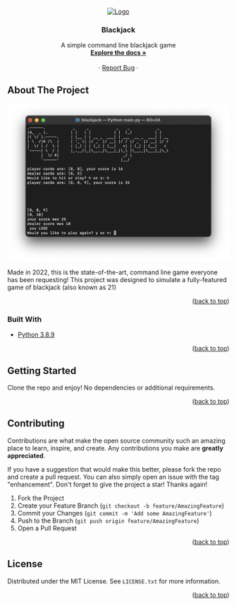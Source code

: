 <div id="top"></div>

<!-- PROJECT SHIELDS -->
<!--
*** I'm using markdown "reference style" links for readability.
*** Reference links are enclosed in brackets [ ] instead of parentheses ( ).
*** See the bottom of this document for the declaration of the reference variables
*** for contributors-url, forks-url, etc. This is an optional, concise syntax you may use.
*** https://www.markdownguide.org/basic-syntax/#reference-style-links
-->


<!-- PROJECT LOGO -->
<br />
<div align="center">
  <a href="simple command-line blackjack game">
    <img src="https://jpgamesltd.co.uk/image/cache/catalog/PlanetsPlayingCards-VANDA-Earth2-1040x635.jpg" alt="Logo" width="80" height="80">
  </a>

<h3 align="center">Blackjack</h3>

  <p align="center">
    A simple command line blackjack game
    <br />
    <a href="https://github.com/Seth-Scott/blackjack"><strong>Explore the docs »</strong></a>
    <br />
    <br />
    ·
    <a href="https://github.com/Seth-Scott/blackjack/issues">Report Bug</a>
    ·

  </p>
</div>







<!-- ABOUT THE PROJECT -->
## About The Project

[![Product Name Screen Shot][product-screenshot]](https://example.com)

Made in 2022, this is the state-of-the-art, command line game everyone has been requesting! This project was designed to simulate a fully-featured game of blackjack (also known as 21)

<p align="right">(<a href="#top">back to top</a>)</p>



### Built With

* [Python 3.8.9](https://www.python.org/downloads/release/python-389/)


<p align="right">(<a href="#top">back to top</a>)</p>



<!-- GETTING STARTED -->
## Getting Started

Clone the repo and enjoy! No dependencies or additional requirements.



<p align="right">(<a href="#top">back to top</a>)</p>









<!-- CONTRIBUTING -->
## Contributing

Contributions are what make the open source community such an amazing place to learn, inspire, and create. Any contributions you make are **greatly appreciated**.

If you have a suggestion that would make this better, please fork the repo and create a pull request. You can also simply open an issue with the tag "enhancement".
Don't forget to give the project a star! Thanks again!

1. Fork the Project
2. Create your Feature Branch (`git checkout -b feature/AmazingFeature`)
3. Commit your Changes (`git commit -m 'Add some AmazingFeature'`)
4. Push to the Branch (`git push origin feature/AmazingFeature`)
5. Open a Pull Request

<p align="right">(<a href="#top">back to top</a>)</p>



<!-- LICENSE -->
## License

Distributed under the MIT License. See `LICENSE.txt` for more information.

<p align="right">(<a href="#top">back to top</a>)</p>








<!-- MARKDOWN LINKS & IMAGES -->
<!-- https://www.markdownguide.org/basic-syntax/#reference-style-links -->
[contributors-shield]: https://img.shields.io/github/contributors/github_username/repo_name.svg?style=for-the-badge
[contributors-url]: https://github.com/github_username/repo_name/graphs/contributors
[forks-shield]: https://img.shields.io/github/forks/github_username/repo_name.svg?style=for-the-badge
[forks-url]: https://github.com/github_username/repo_name/network/members
[stars-shield]: https://img.shields.io/github/stars/github_username/repo_name.svg?style=for-the-badge
[stars-url]: https://github.com/github_username/repo_name/stargazers
[issues-shield]: https://img.shields.io/github/issues/github_username/repo_name.svg?style=for-the-badge
[issues-url]: https://github.com/github_username/repo_name/issues
[license-shield]: https://img.shields.io/github/license/github_username/repo_name.svg?style=for-the-badge
[license-url]: https://github.com/github_username/repo_name/blob/master/LICENSE.txt
[linkedin-shield]: https://img.shields.io/badge/-LinkedIn-black.svg?style=for-the-badge&logo=linkedin&colorB=555
[linkedin-url]: https://linkedin.com/in/linkedin_username
[product-screenshot]: images/screenshot.png
